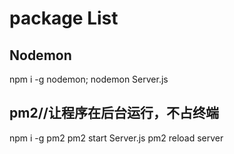 # package List

## Nodemon

npm i -g nodemon;
nodemon Server.js

## pm2//让程序在后台运行，不占终端

npm i -g pm2
pm2 start Server.js
pm2 reload server
